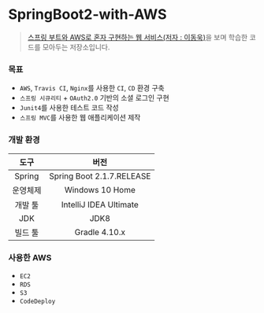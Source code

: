 # SpringBoot2-with-AWS

> [스프링 부트와 AWS로 혼자 구현하는 웹 서비스(저자 : 이동욱)](https://www.coupang.com/np/search?component=&q=%EC%8A%A4%ED%94%84%EB%A7%81%EB%B6%80%ED%8A%B8%EC%99%80+AWS%EB%A1%9C+%ED%98%BC%EC%9E%90+%EA%B5%AC%ED%98%84%ED%95%98%EB%8A%94+%EC%9B%B9+%EC%84%9C%EB%B9%84%EC%8A%A4&channel=user)을 보며 학습한 코드를 모아두는 저장소입니다.

### 목표
- `AWS`, `Travis CI`, `Nginx`를 사용한 `CI`, `CD` 환경 구축
- `스프링 시큐리티` + `OAuth2.0` 기반의 소셜 로그인 구현  
- `Junit4`를 사용한 테스트 코드 작성
- `스프링 MVC`를 사용한 웹 애플리케이션 제작

### 개발 환경
|도구|버전|
|:---:|:---:|
|Spring|Spring Boot 2.1.7.RELEASE|
|운영체제|Windows 10 Home|
|개발 툴|IntelliJ IDEA Ultimate|
|JDK|JDK8|
|빌드 툴|Gradle 4.10.x|

### 사용한 AWS
- `EC2`
- `RDS`
- `S3`
- `CodeDeploy`
